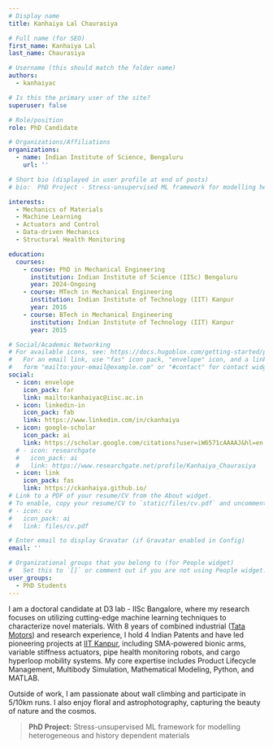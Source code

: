 ```yaml
---
# Display name
title: Kanhaiya Lal Chaurasiya

# Full name (for SEO)
first_name: Kanhaiya Lal
last_name: Chaurasiya

# Username (this should match the folder name)
authors:
  - kanhaiyac

# Is this the primary user of the site?
superuser: false

# Role/position
role: PhD Candidate

# Organizations/Affiliations
organizations:
  - name: Indian Institute of Science, Bengaluru
    url: ''

# Short bio (displayed in user profile at end of posts)
# bio:  PhD Project - Stress-unsupervised ML framework for modelling heterogeneous and history dependent materials 

interests:
  - Mechanics of Materials
  - Machine Learning
  - Actuators and Control
  - Data-driven Mechanics
  - Structural Health Monitoring

education:
  courses:
    - course: PhD in Mechanical Engineering
      institution: Indian Institute of Science (IISc) Bengaluru
      year: 2024-Ongoing
    - course: MTech in Mechanical Engineering
      institution: Indian Institute of Technology (IIT) Kanpur
      year: 2016
    - course: BTech in Mechanical Engineering
      institution: Indian Institute of Technology (IIT) Kanpur
      year: 2015

# Social/Academic Networking
# For available icons, see: https://docs.hugoblox.com/getting-started/page-builder/#icons
#   For an email link, use "fas" icon pack, "envelope" icon, and a link in the
#   form "mailto:your-email@example.com" or "#contact" for contact widget.
social:
  - icon: envelope
    icon_pack: far
    link: mailto:kanhaiyac@iisc.ac.in
  - icon: linkedin-in
    icon_pack: fab
    link: https://www.linkedin.com/in/ckanhaiya
  - icon: google-scholar
    icon_pack: ai
    link: https://scholar.google.com/citations?user=iW6571cAAAAJ&hl=en
  # - icon: researchgate
  #   icon_pack: ai
  #   link: https://www.researchgate.net/profile/Kanhaiya_Chaurasiya
  - icon: link
    icon_pack: fas
    link: https://ckanhaiya.github.io/
# Link to a PDF of your resume/CV from the About widget.
# To enable, copy your resume/CV to `static/files/cv.pdf` and uncomment the lines below.
# - icon: cv
#   icon_pack: ai
#   link: files/cv.pdf

# Enter email to display Gravatar (if Gravatar enabled in Config)
email: ''

# Organizational groups that you belong to (for People widget)
#   Set this to `[]` or comment out if you are not using People widget.
user_groups:
  - PhD Students
---
```


I am a doctoral candidate at D3 lab - IISc Bangalore, where my research focuses on utilizing cutting-edge machine learning techniques to characterize novel materials. With 8 years of combined industrial ([Tata Motors](https://www.tatamotors.com/)) and research experience, I hold 4 Indian Patents and have led pioneering projects at [IIT Kanpur](https://www.iitk.ac.in/smss/), including SMA-powered bionic arms, variable stiffness actuators, pipe health monitoring robots, and cargo hyperloop mobility systems. My core expertise includes Product Lifecycle Management, Multibody Simulation, Mathematical Modeling, Python, and MATLAB.

Outside of work, I am passionate about wall climbing and participate in 5/10km runs. I also enjoy floral and astrophotography, capturing the beauty of nature and the cosmos.

> **PhD Project:** Stress-unsupervised ML framework for modelling heterogeneous and history dependent materials 